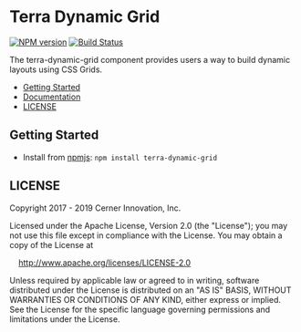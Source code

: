 # Terra Dynamic Grid


[![NPM version](https://badgen.net/npm/v/terra-dynamic-grid)](https://www.npmjs.org/package/terra-dynamic-grid)
[![Build Status](https://badgen.net/travis/cerner/terra-core)](https://travis-ci.com/cerner/terra-core)

The terra-dynamic-grid component provides users a way to build dynamic layouts using CSS Grids.

- [Getting Started](#getting-started)
- [Documentation](https://github.com/cerner/terra-core/tree/master/packages/terra-dynamic-grid/docs)
- [LICENSE](#license)

## Getting Started

- Install from [npmjs](https://www.npmjs.com): `npm install terra-dynamic-grid`

## LICENSE

Copyright 2017 - 2019 Cerner Innovation, Inc.

Licensed under the Apache License, Version 2.0 (the "License"); you may not use this file except in compliance with the License. You may obtain a copy of the License at

&nbsp;&nbsp;&nbsp;&nbsp;http://www.apache.org/licenses/LICENSE-2.0

Unless required by applicable law or agreed to in writing, software distributed under the License is distributed on an "AS IS" BASIS, WITHOUT WARRANTIES OR CONDITIONS OF ANY KIND, either express or implied. See the License for the specific language governing permissions and limitations under the License.

